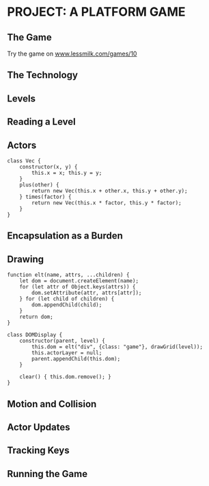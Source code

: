 # PROJECT: A PLATFORM GAME

## The Game

Try the game on www.lessmilk.com/games/10

## The Technology

## Levels

## Reading a Level

## Actors

```
class Vec {
	constructor(x, y) {
		this.x = x; this.y = y;
	}
	plus(other) {
		return new Vec(this.x + other.x, this.y + other.y);
	} times(factor) {
		return new Vec(this.x * factor, this.y * factor);
	}
}
```

## Encapsulation as a Burden
## Drawing

```
function elt(name, attrs, ...children) {
	let dom = document.createElement(name);
	for (let attr of Object.keys(attrs)) {
		dom.setAttribute(attr, attrs[attr]);
	} for (let child of children) {
		dom.appendChild(child);
	}
	return dom;
}
```

```
class DOMDisplay {
	constructor(parent, level) {
		this.dom = elt("div", {class: "game"}, drawGrid(level));
		this.actorLayer = null;
		parent.appendChild(this.dom);
	}
	
	clear() { this.dom.remove(); }
}
```


## Motion and Collision

## Actor Updates

## Tracking Keys

## Running the Game
